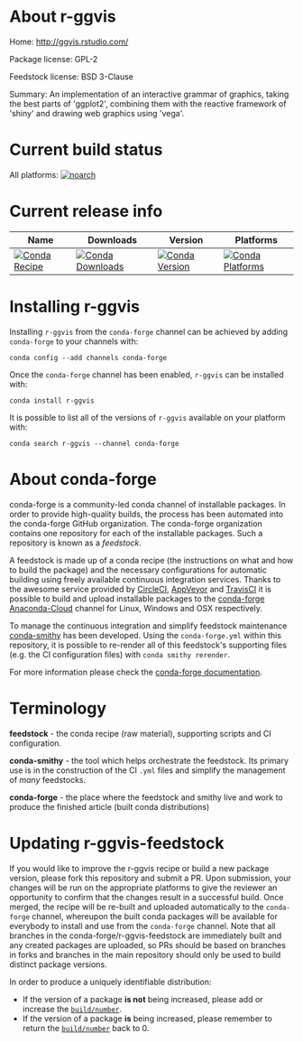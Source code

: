 About r-ggvis
=============

Home: http://ggvis.rstudio.com/

Package license: GPL-2

Feedstock license: BSD 3-Clause

Summary: An implementation of an interactive grammar of graphics, taking the best parts of 'ggplot2', combining them with the reactive framework of 'shiny' and drawing web graphics using 'vega'.



Current build status
====================

All platforms:
[![noarch](https://img.shields.io/circleci/project/github/conda-forge/r-ggvis-feedstock/master.svg?label=noarch)](https://circleci.com/gh/conda-forge/r-ggvis-feedstock)

Current release info
====================

| Name | Downloads | Version | Platforms |
| --- | --- | --- | --- |
| [![Conda Recipe](https://img.shields.io/badge/recipe-r--ggvis-green.svg)](https://anaconda.org/conda-forge/r-ggvis) | [![Conda Downloads](https://img.shields.io/conda/dn/conda-forge/r-ggvis.svg)](https://anaconda.org/conda-forge/r-ggvis) | [![Conda Version](https://img.shields.io/conda/vn/conda-forge/r-ggvis.svg)](https://anaconda.org/conda-forge/r-ggvis) | [![Conda Platforms](https://img.shields.io/conda/pn/conda-forge/r-ggvis.svg)](https://anaconda.org/conda-forge/r-ggvis) |

Installing r-ggvis
==================

Installing `r-ggvis` from the `conda-forge` channel can be achieved by adding `conda-forge` to your channels with:

```
conda config --add channels conda-forge
```

Once the `conda-forge` channel has been enabled, `r-ggvis` can be installed with:

```
conda install r-ggvis
```

It is possible to list all of the versions of `r-ggvis` available on your platform with:

```
conda search r-ggvis --channel conda-forge
```


About conda-forge
=================

conda-forge is a community-led conda channel of installable packages.
In order to provide high-quality builds, the process has been automated into the
conda-forge GitHub organization. The conda-forge organization contains one repository
for each of the installable packages. Such a repository is known as a *feedstock*.

A feedstock is made up of a conda recipe (the instructions on what and how to build
the package) and the necessary configurations for automatic building using freely
available continuous integration services. Thanks to the awesome service provided by
[CircleCI](https://circleci.com/), [AppVeyor](https://www.appveyor.com/)
and [TravisCI](https://travis-ci.org/) it is possible to build and upload installable
packages to the [conda-forge](https://anaconda.org/conda-forge)
[Anaconda-Cloud](https://anaconda.org/) channel for Linux, Windows and OSX respectively.

To manage the continuous integration and simplify feedstock maintenance
[conda-smithy](https://github.com/conda-forge/conda-smithy) has been developed.
Using the ``conda-forge.yml`` within this repository, it is possible to re-render all of
this feedstock's supporting files (e.g. the CI configuration files) with ``conda smithy rerender``.

For more information please check the [conda-forge documentation](https://conda-forge.org/docs/).

Terminology
===========

**feedstock** - the conda recipe (raw material), supporting scripts and CI configuration.

**conda-smithy** - the tool which helps orchestrate the feedstock.
                   Its primary use is in the construction of the CI ``.yml`` files
                   and simplify the management of *many* feedstocks.

**conda-forge** - the place where the feedstock and smithy live and work to
                  produce the finished article (built conda distributions)


Updating r-ggvis-feedstock
==========================

If you would like to improve the r-ggvis recipe or build a new
package version, please fork this repository and submit a PR. Upon submission,
your changes will be run on the appropriate platforms to give the reviewer an
opportunity to confirm that the changes result in a successful build. Once
merged, the recipe will be re-built and uploaded automatically to the
`conda-forge` channel, whereupon the built conda packages will be available for
everybody to install and use from the `conda-forge` channel.
Note that all branches in the conda-forge/r-ggvis-feedstock are
immediately built and any created packages are uploaded, so PRs should be based
on branches in forks and branches in the main repository should only be used to
build distinct package versions.

In order to produce a uniquely identifiable distribution:
 * If the version of a package **is not** being increased, please add or increase
   the [``build/number``](https://conda.io/docs/user-guide/tasks/build-packages/define-metadata.html#build-number-and-string).
 * If the version of a package **is** being increased, please remember to return
   the [``build/number``](https://conda.io/docs/user-guide/tasks/build-packages/define-metadata.html#build-number-and-string)
   back to 0.
